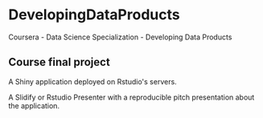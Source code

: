 # DevelopingDataProducts
Coursera - Data Science Specialization - Developing Data Products

## Course final project

A Shiny application deployed on Rstudio's servers. 

A Slidify or Rstudio Presenter with a reproducible pitch presentation about the application.


